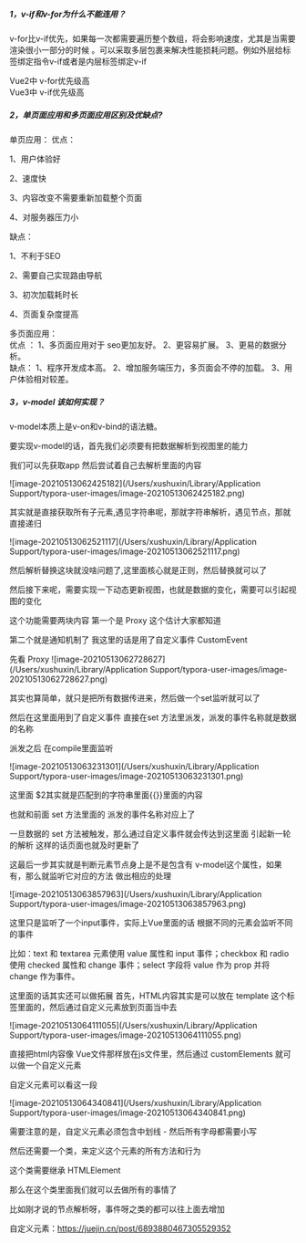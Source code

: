 ##### 1，v-if和v-for为什么不能连用？

v-for比v-if优先，如果每一次都需要遍历整个数组，将会影响速度，尤其是当需要渲染很小一部分的时候 。可以采取多层包裹来解决性能损耗问题。例如外层给标签绑定指令v-if或者是内层标签绑定v-if

Vue2中   v-for优先级高  
Vue3中  v-if优先级高

##### 2，单页面应用和多页面应用区别及优缺点?

单页应用：
优点：

1、用户体验好

2、速度快

3、内容改变不需要重新加载整个页面

4、对服务器压力小

缺点：

1、不利于SEO

2、需要自己实现路由导航

3、初次加载耗时长

4、页面复杂度提高

多页面应用：  
优点 ：
 1、多页面应用对于 seo更加友好。
 2、更容易扩展。
 3、更易的数据分析。  
缺点：
 1、程序开发成本高。
 2、增加服务端压力，多页面会不停的加载。
 3、用户体验相对较差。

##### 3，v-model 该如何实现？

v-model本质上是v-on和v-bind的语法糖。

要实现v-model的话，首先我们必须要有把数据解析到视图里的能力

我们可以先获取app  然后尝试着自己去解析里面的内容

![image-20210513062425182](/Users/xushuxin/Library/Application Support/typora-user-images/image-20210513062425182.png)

其实就是直接获取所有子元素,遇见字符串呢，那就字符串解析，遇见节点，那就直接递归

![image-20210513062521117](/Users/xushuxin/Library/Application Support/typora-user-images/image-20210513062521117.png)

然后解析替换这块就没啥问题了,这里面核心就是正则，然后替换就可以了

然后接下来呢，需要实现一下动态更新视图，也就是数据的变化，需要可以引起视图的变化

这个功能需要两块内容   第一个是 Proxy 这个估计大家都知道

第二个就是通知机制了  我这里的话是用了自定义事件  CustomEvent

先看 Proxy
![image-20210513062728627](/Users/xushuxin/Library/Application Support/typora-user-images/image-20210513062728627.png)

其实也算简单，就只是把所有数据传进来，然后做一个set监听就可以了

然后在这里面用到了自定义事件   直接在set 方法里派发，派发的事件名称就是数据的名称

派发之后 在compile里面监听

![image-20210513063231301](/Users/xushuxin/Library/Application Support/typora-user-images/image-20210513063231301.png)

这里面  $2其实就是匹配到的字符串里面{{}}里面的内容

也就和前面 set 方法里面的 派发的事件名称对应上了

一旦数据的 set 方法被触发，那么通过自定义事件就会传达到这里面   引起新一轮的解析
这样的话页面也就及时更新了

这最后一步其实就是判断元素节点身上是不是包含有 v-model这个属性，如果有，那么就监听它对应的方法  做出相应的处理

![image-20210513063857963](/Users/xushuxin/Library/Application Support/typora-user-images/image-20210513063857963.png)

这里只是监听了一个input事件，实际上Vue里面的话  根据不同的元素会监听不同的事件

比如：text 和 textarea 元素使用 value 属性和 input 事件；checkbox 和 radio 使用 checked 属性和 change 事件；select 字段将 value 作为 prop 并将 change 作为事件。

这里面的话其实还可以做拓展    首先，HTML内容其实是可以放在 template 这个标签里面的，然后通过自定义元素放到页面当中去

![image-20210513064111055](/Users/xushuxin/Library/Application Support/typora-user-images/image-20210513064111055.png)

直接把html内容像 Vue文件那样放在js文件里，然后通过 customElements 就可以做一个自定义元素

自定义元素可以看这一段

![image-20210513064340841](/Users/xushuxin/Library/Application Support/typora-user-images/image-20210513064340841.png)

需要注意的是，自定义元素必须包含中划线 - 
然后所有字母都需要小写

然后还需要一个类，来定义这个元素的所有方法和行为  

这个类需要继承 HTMLElement

那么在这个类里面我们就可以去做所有的事情了

比如刚才说的节点解析呀，事件呀之类的都可以往上面去增加

自定义元素：https://juejin.cn/post/6893880467305529352